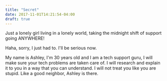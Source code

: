 ```yaml
---
title: "Secret"
date: 2017-11-01T14:21:54-04:00
draft: true
---
```


Just a lonely girl living in a lonely world, taking the midnight shift of support going ANYWHERE!

Haha, sorry, I just had to. I'll be serious now. 

My name is Ashley, I'm 30 years old and I am a tech support guru, I will make sure your tech problems are taken care of.
I will research and explain it to you in a way that you can understand. I will not treat you like you are stupid.
Like a good neighbor, Ashley is there.